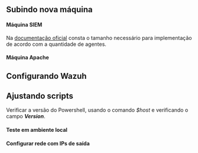 ## Subindo nova máquina
#### Máquina SIEM
Na [documentação oficial](https://documentation.wazuh.com/current/quickstart.html#requirements) consta o tamanho necessário para implementação de acordo com a quantidade de agentes.

#### Máquina Apache


## Configurando Wazuh



## Ajustando scripts
Verificar a versão do Powershell, usando o comando *$host* e verificando o campo ***Version***.

#### Teste em ambiente local

#### Configurar rede com IPs de saída